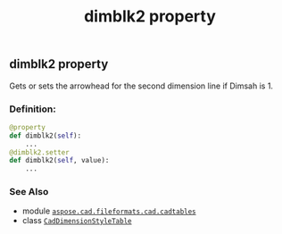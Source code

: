 ﻿---
title: dimblk2 property
second_title: Aspose.CAD for Python via .NET API References
description: 
type: docs
weight: 300
url: /python-net/aspose.cad.fileformats.cad.cadtables/caddimensionstyletable/dimblk2/
is_root: false
---

## dimblk2 property


Gets or sets the arrowhead for the second dimension line if Dimsah is 1.
### Definition:
```python
@property
def dimblk2(self):
    ...
@dimblk2.setter
def dimblk2(self, value):
    ...
```

### See Also
* module [`aspose.cad.fileformats.cad.cadtables`](../../)
* class [`CadDimensionStyleTable`](/cad/python-net/aspose.cad.fileformats.cad.cadtables/caddimensionstyletable)
